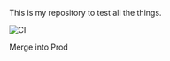 This is my repository to test all the things.

![CI](https://github.com/kwacky1/camo-cache-test/workflows/CI/badge.svg)

Merge into Prod
